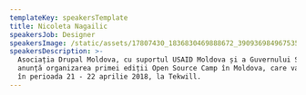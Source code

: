 ```yaml
---
templateKey: speakersTemplate
title: Nicoleta Nagailic
speakersJob: Designer
speakersImage: /static/assets/17807430_1836830469888672_3909369849675355346_o.jpg
speakersDescription: >-
  Asociația Drupal Moldova, cu suportul USAID Moldova și a Guvernului Suediei,
  anunță organizarea primei ediții Open Source Camp în Moldova, care va avea loc
  în perioada 21 - 22 aprilie 2018, la Tekwill.
---
```


